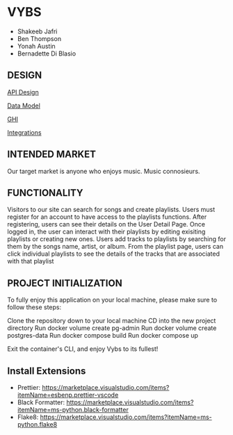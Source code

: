 # VYBS

- Shakeeb Jafri
- Ben Thompson
- Yonah Austin
- Bernadette Di Blasio

## DESIGN

[API Design](docs/apidesign.md)

[Data Model](docs/data-models.md)

[GHI](docs/ghi.md)

[Integrations](docs/integrations.md)

## INTENDED MARKET

Our target market is anyone who enjoys music. Music connosieurs.

## FUNCTIONALITY

Visitors to our site can search for songs and create playlists.
Users must register for an account to have access to the playlists functions.
After registering, users can see their details on the User Detail Page.
Once logged in, the user can interact with their playlists by editing exisiting playlists or creating new ones.
Users add tracks to playlists by searching for them by the songs name, artist, or album.
From the playlist page, users can click individual playlists to see the details of the tracks that are associated with that playlist


## PROJECT INITIALIZATION

To fully enjoy this application on your local machine, please make sure to follow these steps:

Clone the repository down to your local machine
CD into the new project directory
Run docker volume create pg-admin
Run docker volume create postgres-data
Run docker compose build
Run docker compose up

Exit the container's CLI, and enjoy Vybs to its fullest!

## Install Extensions

- Prettier: <https://marketplace.visualstudio.com/items?itemName=esbenp.prettier-vscode>
- Black Formatter: <https://marketplace.visualstudio.com/items?itemName=ms-python.black-formatter>
- Flake8: <https://marketplace.visualstudio.com/items?itemName=ms-python.flake8>

